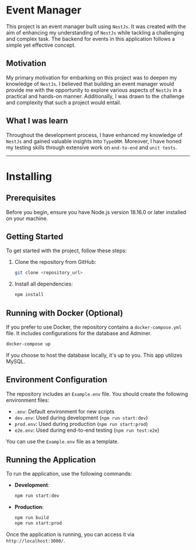 # Event Manager

This project is an event manager built using `NestJs`. It was created with the aim of enhancing my understanding of `NestJs` while tackling a challenging and complex task. The backend for events in this application follows a simple yet effective concept.

## Motivation

My primary motivation for embarking on this project was to deepen my knowledge of `NestJs`. I believed that building an event manager would provide me with the opportunity to explore various aspects of `NestJs` in a practical and hands-on manner. Additionally, I was drawn to the challenge and complexity that such a project would entail.

## What I was learn

Throughout the development process, I have enhanced my knowledge of `NestJs` and gained valuable insights into `TypeORM`. Moreover, I have honed my testing skills through extensive work on `end-to-end` and `unit tests`.

---

# Installing

## Prerequisites

Before you begin, ensure you have Node.js version 18.16.0 or later installed on your machine.

## Getting Started

To get started with the project, follow these steps:

1. Clone the repository from GitHub:

   ```bash
   git clone <repository_url>
   ```

2. Install all dependencies:

   ```bash
   npm install
   ```

## Running with Docker (Optional)

If you prefer to use Docker, the repository contains a `docker-compose.yml` file. It includes configurations for the database and Adminer.

```bash
docker-compose up
```

If you choose to host the database locally, it's up to you. This app utilizes MySQL.

## Environment Configuration

The repository includes an `Example.env` file. You should create the following environment files:

- `.env`: Default environment for new scripts
- `dev.env`: Used during development (`npm run start:dev`)
- `prod.env`: Used during production (`npm run start:prod`)
- `e2e.env`: Used during end-to-end testing (`npm run test:e2e`)

You can use the `Example.env` file as a template.

## Running the Application

To run the application, use the following commands:

- **Development**:

  ```bash
  npm run start:dev
  ```

- **Production**:

  ```bash
  npm run build
  npm run start:prod
  ```

Once the application is running, you can access it via `http://localhost:3000/`.
